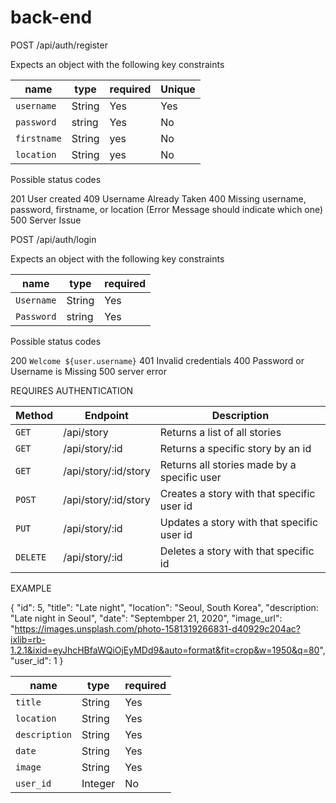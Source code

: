 # back-end

POST /api/auth/register

Expects an object with the following key constraints

| name        | type   | required | Unique |
| ------------| ------ | -------- | ------ | 
| `username`  | String | Yes      | Yes    | 
| `password`  | string | Yes      | No     |
| `firstname` | String | yes      | No     |
| `location`  | String | yes      | No     |


Possible status codes

201 User created
409 Username Already Taken
400 Missing username, password, firstname, or location (Error Message should indicate which one)
500 Server Issue


POST /api/auth/login

Expects an object with the following key constraints

| name       | type   | required |
| ---------- | ------ | -------- | 
| `Username` | String | Yes      | 
| `Password` | string | Yes      |

Possible status codes

200 `Welcome ${user.username}`
401 Invalid credentials
400 Password or Username is Missing
500 server error


REQUIRES AUTHENTICATION

| Method |      Endpoint        |             Description                     |
| ------ | -------------------- | ------------------------------------------- |
| `GET`  | /api/story           | Returns a list of all stories               |
| `GET`  | /api/story/:id       | Returns a specific story by an id           |
| `GET`  | /api/story/:id/story | Returns all stories made by a specific user | 
| `POST` | /api/story/:id/story | Creates a story with that specific user id  | 
| `PUT`  | /api/story/:id       | Updates a story with that specific user id  | 
|`DELETE`| /api/story/:id       | Deletes a story with that specific id       |



EXAMPLE

{
 "id": 5,
 "title": "Late night",
 "location": "Seoul, South Korea",
 "description: "Late night in Seoul",
 "date": "Septembper 21, 2020",
 "image_url": "https://images.unsplash.com/photo-1581319266831-d40929c204ac?ixlib=rb-1.2.1&ixid=eyJhcHBfaWQiOjEyMDd9&auto=format&fit=crop&w=1950&q=80",
 "user_id": 1
}


|    name      | type    | required |
| ------------ | ------  | ---------|
| `title`      | String  | Yes      |
| `location`   | String  | Yes      |
| `description`| String  | Yes      | 
| `date`       | String  | Yes      | 
| `image`      | String  | Yes      | 
| `user_id`    | Integer | No       |